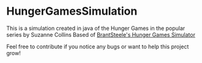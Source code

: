 # HungerGamesSimulation
This is a simulation created in java of the Hunger Games in the popular series by Suzanne Collins
Based of [BrantSteele's Hunger Games Simulator](https://brainsteele.net/hungergames/)

Feel free to contribute if you notice any bugs or want to help this project grow!
